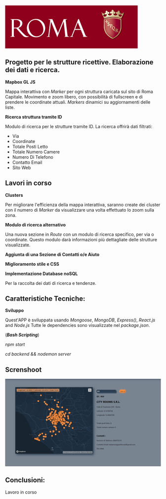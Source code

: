 ![App Screenshot](./Screenshot1.png "Screenshot")

Progetto per le strutture ricettive. Elaborazione dei dati e ricerca.
---

**Mapbox GL JS**

Mappa interattiva con *Marker* per ogni struttura caricata sul sito di Roma Capitale.
Movimento e zoom libero, con possibilità di fullscreen e di prendere le coordinate attuali.
*Markers* dinamici su aggiornamenti delle liste.

**Ricerca struttura tramite ID**

Modulo di ricerca per le strutture tramite ID.
La ricerca offrirà dati filtrati:
* Via
* Coordinate
* Totale Posti Letto
* Totale Numero Camere
* Numero Di Telefono
* Contatto Email
* Sito Web

Lavori in corso
---

**Clusters**

Per migliorare l'efficienza della mappa interattiva, saranno create dei cluster con il numero di *Marker* da visualizzare
una volta effettuato lo zoom sulla zona.

**Modulo di ricerca alternativo**

Una nuova sezione in *Route* con un modulo di ricerca specifico, per via o coordinate.
Questo modulo darà informazioni più dettagliate delle strutture visualizzate.

**Aggiunta di una Sezione di Contatti o/e Aiuto**

**Miglioramento stile e CSS**

**Implementazione Database noSQL**

Per la raccolta dei dati di ricerca e tendenze.

Caratteristiche Tecniche:
---

**Sviluppo**

Quest'APP è sviluppata usando *Mongoose*, *MongoDB*, *Express()*, *React.js* and *Node.js*
Tutte le dependencies sono visualizzate nel *package.json*.

(***Bash Scripting***)

*npm start*

*cd backend && nodemon server*

Screnshoot
---

![App Screenshot](./Screenshot2.png "Screenshot")

Conclusioni:
---

Lavoro in corso
